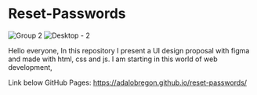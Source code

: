 # Reset-Passwords
![Group 2](https://user-images.githubusercontent.com/82771227/140630970-df5c7ecb-f9ff-48f3-8131-f6da8b588409.png)
![Desktop - 2](https://user-images.githubusercontent.com/82771227/140630976-c145d263-065e-48eb-94ef-5de34fbcf744.png)

Hello everyone, In this repository I present a UI design proposal with figma and made with html, css and js.
I am starting in this world of web development,

Link below GitHub Pages:
https://adalobregon.github.io/reset-passwords/
